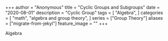 +++
author = "Anonymous"
title = "Cyclic Groups and Subgroups"
date = "2020-08-01"
description = "Cyclic Group"
tags = [
    "Algebra",
]
categories = [
    "math",
    "algebra and group theory",
]
series = ["Group Theory"]
aliases = ["migrate-from-jekyl"]
feature_image = ""
+++

Algebra